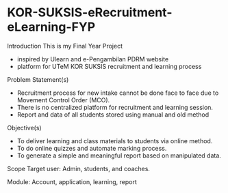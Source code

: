 # KOR-SUKSIS-eRecruitment-eLearning-FYP

Introduction
This is my Final Year Project
- inspired by Ulearn and e-Pengambilan PDRM website
- platform for UTeM KOR SUKSIS recruitment and learning process

Problem Statement(s)
- Recruitment process for new intake cannot be done face to face due to Movement Control Order (MCO).
- There is no centralized platform for recruitment and learning session.
- Report and data of all students stored using manual and old method

Objective(s)
- To deliver learning and class materials to students via online method.
- To do online quizzes and automate marking process.
- To generate a simple and meaningful report based on manipulated data.

Scope
Target user: 
Admin, students, and coaches.

Module:
Account, application, learning, report




